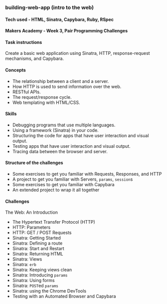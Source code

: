 ### building-web-app (intro to the web)

#### Tech used - HTML, Sinatra, Capybara, Ruby, RSpec

#### Makers Academy - Week 3, Pair Programming Challenges

#### Task instructions
Create a basic web application using Sinatra, HTTP, response-request mechanisms, and Capybara.

#### Concepts

- The relationship between a client and a server.
- How HTTP is used to send information over the web.
- RESTful APIs.
- The request/response cycle.
- Web templating with HTML/CSS.

#### Skills

- Debugging programs that use multiple languages.
- Using a framework (Sinatra) in your code.
- Structuring the code for apps that have user interaction and visual output.
- Testing apps that have user interaction and visual output.
- Tracing data between the browser and server.

#### Structure of the challenges

- Some exercises to get you familiar with Requests, Responses, and HTTP
- A project to get you familiar with Servers, `params`, `session`s
- Some exercises to get you familiar with Capybara
- An extended project to wrap it all together


#### Challenges

The Web: An Introduction
* The Hypertext Transfer Protocol (HTTP)
* HTTP: Parameters
* HTTP: GET / POST Requests
* Sinatra: Getting Started
* Sinatra: Defining a route
* Sinatra: Start and Restart
* Sinatra: Returning HTML
* Sinatra: Views
* Sinatra: `erb`
* Sinatra: Keeping views clean
* Sinatra: Introducing `params`
* Sinatra: Using forms
* Sinatra: `POST`ed `params`
* Sinatra: using the Chrome DevTools
* Testing with an Automated Browser and Capybara